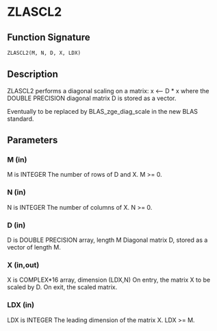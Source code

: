 # ZLASCL2

## Function Signature

```fortran
ZLASCL2(M, N, D, X, LDX)
```

## Description


 ZLASCL2 performs a diagonal scaling on a matrix:
   x <-- D * x
 where the DOUBLE PRECISION diagonal matrix D is stored as a vector.

 Eventually to be replaced by BLAS_zge_diag_scale in the new BLAS
 standard.

## Parameters

### M (in)

M is INTEGER The number of rows of D and X. M >= 0.

### N (in)

N is INTEGER The number of columns of X. N >= 0.

### D (in)

D is DOUBLE PRECISION array, length M Diagonal matrix D, stored as a vector of length M.

### X (in,out)

X is COMPLEX*16 array, dimension (LDX,N) On entry, the matrix X to be scaled by D. On exit, the scaled matrix.

### LDX (in)

LDX is INTEGER The leading dimension of the matrix X. LDX >= M.

